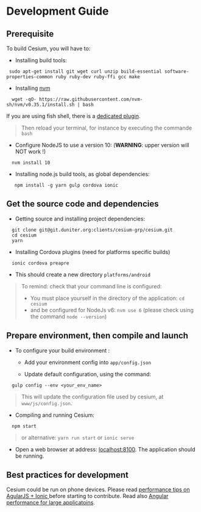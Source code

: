 # Development Guide

## Prerequisite  

To build Cesium, you will have to: 
 
  - Installing build tools:
```
 sudo apt-get install git wget curl unzip build-essential software-properties-common ruby ruby-dev ruby-ffi gcc make
```

  - Installing [nvm](https://github.com/nvm-sh/nvm)
```
  wget -qO- https://raw.githubusercontent.com/nvm-sh/nvm/v0.35.1/install.sh | bash
```

If you are using fish shell, there is a [dedicated plugin](https://github.com/jorgebucaran/fish-nvm).

> Then reload your terminal, for instance by executing the commande `bash`

  - Configure NodeJS to use a version 10: (**WARNING**: upper version will NOT work !) 
```
  nvm install 10
```
      
  - Installing node.js build tools, as global dependencies:
```
   npm install -g yarn gulp cordova ionic
```
   
## Get the source code and dependencies
   
  - Getting source and installing project dependencies:    
```
  git clone git@git.duniter.org:clients/cesium-grp/cesium.git
  cd cesium
  yarn
```

  - Installing Cordova plugins (need for platforms specific builds)   
```
  ionic cordova preapre
```

- This should create a new directory `platforms/android`

> To remind: check that your command line is configured:
> - You must place yourself in the directory of the application: `cd cesium`
> - and be configured for NodeJs v6: `nvm use 6` (please check using the command `node --version`)


## Prepare environment, then compile and launch

 - To configure your build environment :
 
    * Add your environment config into `app/config.json`
   
    * Update default configuration, using the command:
    
```
  gulp config --env <your_env_name> 
```

> This will update the configuration file used by cesium, at `www/js/config.json`.
 
  - Compiling and running Cesium:
```
  npm start
```
 
> or alternative: `yarn run start` or `ionic serve` 

  - Open a web browser at address: [localhost:8100](http://localhost:8100). The application should be running.
  
## Best practices for development

 Cesium could be run on phone devices. Please read [performance tips on AgularJS + Ionic ](http://julienrenaux.fr/2015/08/24/ultimate-angularjs-and-ionic-performance-cheat-sheet/)
 before starting to contribute.
 Read also [Angular performance for large applicatoins](https://www.airpair.com/angularjs/posts/angularjs-performance-large-applications). 
